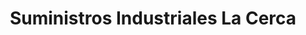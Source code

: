 ---
title: "Suministros Industriales La Cerca"
url: /cardenete/suministros-industriales-la-cerca/
shop: floristería
---